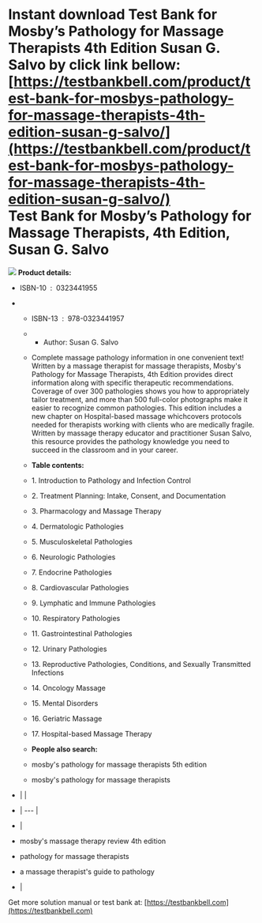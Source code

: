 Instant download **Test Bank for Mosby’s Pathology for Massage Therapists 4th Edition Susan G. Salvo** by click link bellow:  
[https://testbankbell.com/product/test-bank-for-mosbys-pathology-for-massage-therapists-4th-edition-susan-g-salvo/](https://testbankbell.com/product/test-bank-for-mosbys-pathology-for-massage-therapists-4th-edition-susan-g-salvo/)  
Test Bank for Mosby’s Pathology for Massage Therapists, 4th Edition, Susan G. Salvo
===================================================================================


![](https://testbankbell.com/wp-content/uploads/2023/05/9780323441957_TestBank.jpg)
**Product details:**
* ISBN-10 ‏ : ‎ 0323441955
* * ISBN-13 ‏ : ‎ 978-0323441957
  * * Author: Susan G. Salvo
   
  * Complete massage pathology information in one convenient text! Written by a massage therapist for massage therapists, Mosby's Pathology for Massage Therapists, 4th Edition provides direct information along with specific therapeutic recommendations. Coverage of over 300 pathologies shows you how to appropriately tailor treatment, and more than 500 full-color photographs make it easier to recognize common pathologies. This edition includes a new chapter on Hospital-based massage whichcovers protocols needed for therapists working with clients who are medically fragile. Written by massage therapy educator and practitioner Susan Salvo, this resource provides the pathology knowledge you need to succeed in the classroom and in your career.
 
  * **Table contents:**
  * 1. Introduction to Pathology and Infection Control
  * 2. Treatment Planning: Intake, Consent, and Documentation
  * 3. Pharmacology and Massage Therapy
  * 4. Dermatologic Pathologies
  * 5. Musculoskeletal Pathologies
  * 6. Neurologic Pathologies
  * 7. Endocrine Pathologies
  * 8. Cardiovascular Pathologies
  * 9. Lymphatic and Immune Pathologies
  * 10. Respiratory Pathologies
  * 11. Gastrointestinal Pathologies
  * 12. Urinary Pathologies
  * 13. Reproductive Pathologies, Conditions, and Sexually Transmitted Infections
  * 14. Oncology Massage
  * 15. Mental Disorders
  * 16. Geriatric Massage
  * 17. Hospital-based Massage Therapy
 
  * **People also search:**
 
  * mosby's pathology for massage therapists 5th edition
 
  * mosby's pathology for massage therapists
 
* |  |
* | --- |
* |
* mosby's massage therapy review 4th edition
* pathology for massage therapists
* a massage therapist's guide to pathology
*  |

 Get more solution manual or test bank at: [https://testbankbell.com](https://testbankbell.com)
